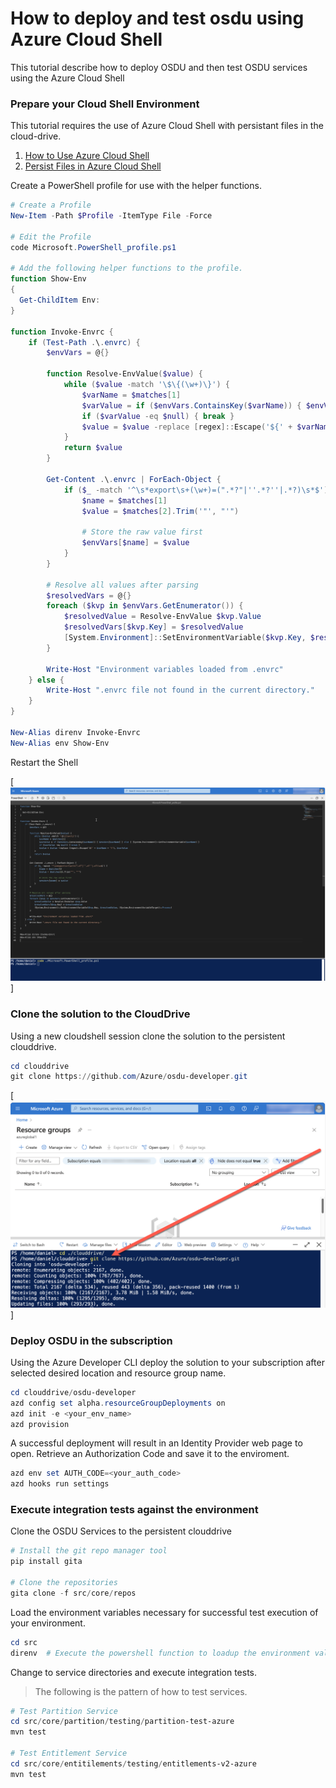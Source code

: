 # How to deploy and test osdu using Azure Cloud Shell

This tutorial describe how to deploy OSDU and then test OSDU services using the Azure Cloud Shell

### Prepare your Cloud Shell Environment

This tutorial requires the use of Azure Cloud Shell with persistant files in the cloud-drive.

1. [How to Use Azure Cloud Shell](https://learn.microsoft.com/en-us/azure/cloud-shell/new-ui-shell-window)
2. [Persist Files in  Azure Cloud Shell](https://learn.microsoft.com/en-us/azure/cloud-shell/persisting-shell-storage)

Create a PowerShell profile for use with the helper functions.

```powershell
# Create a Profile
New-Item -Path $Profile -ItemType File -Force

# Edit the Profile
code Microsoft.PowerShell_profile.ps1

# Add the following helper functions to the profile.
function Show-Env
{
  Get-ChildItem Env:
}

function Invoke-Envrc {
    if (Test-Path .\.envrc) {
        $envVars = @{}

        function Resolve-EnvValue($value) {
            while ($value -match '\$\{(\w+)\}') {
                $varName = $matches[1]
                $varValue = if ($envVars.ContainsKey($varName)) { $envVars[$varName] } else { [System.Environment]::GetEnvironmentVariable($varName) }
                if ($varValue -eq $null) { break }
                $value = $value -replace [regex]::Escape('${' + $varName + '}'), $varValue
            }
            return $value
        }

        Get-Content .\.envrc | ForEach-Object {
            if ($_ -match '^\s*export\s+(\w+)=(".*?"|''.*?''|.*?)\s*$') {
                $name = $matches[1]
                $value = $matches[2].Trim('"', "'")
                
                # Store the raw value first
                $envVars[$name] = $value
            }
        }

        # Resolve all values after parsing
        $resolvedVars = @{}
        foreach ($kvp in $envVars.GetEnumerator()) {
            $resolvedValue = Resolve-EnvValue $kvp.Value
            $resolvedVars[$kvp.Key] = $resolvedValue
            [System.Environment]::SetEnvironmentVariable($kvp.Key, $resolvedValue, [System.EnvironmentVariableTarget]::Process)
        }
        
        Write-Host "Environment variables loaded from .envrc"
    } else {
        Write-Host ".envrc file not found in the current directory."
    }
}

New-Alias direnv Invoke-Envrc
New-Alias env Show-Env
```
Restart the Shell

[![Create Profile](./images/tutorial_1.png)]

### Clone the solution to the CloudDrive

Using a new cloudshell session clone the solution to the persistent clouddrive.

```powershell
cd clouddrive
git clone https://github.com/Azure/osdu-developer.git
```

[![Clone Repository](./images/tutorial_2.png)]


### Deploy OSDU in the subscription

Using the Azure Developer CLI deploy the solution to your subscription after selected desired location and resource group name.

```powershell
cd clouddrive/osdu-developer
azd config set alpha.resourceGroupDeployments on
azd init -e <your_env_name>
azd provision
```


A successful deployment will result in an Identity Provider web page to open. Retrieve an Authorization Code and save it to the enviroment.

```powershell
azd env set AUTH_CODE=<your_auth_code>
azd hooks run settings
```

### Execute integration tests against the environment

Clone the OSDU Services to the persistent clouddrive

```powershell
# Install the git repo manager tool
pip install gita

# Clone the repositories
gita clone -f src/core/repos
```

Load the environment variables necessary for successful test execution of your environment.

```powershell
cd src
direnv  # Execute the powershell function to loadup the environment values
```

Change to service directories and execute integration tests.

> The following is the pattern of how to test services.

```powershell
# Test Partition Service
cd src/core/partition/testing/partition-test-azure
mvn test

# Test Entitlement Service
cd src/core/entitilements/testing/entitlements-v2-azure
mvn test
```
